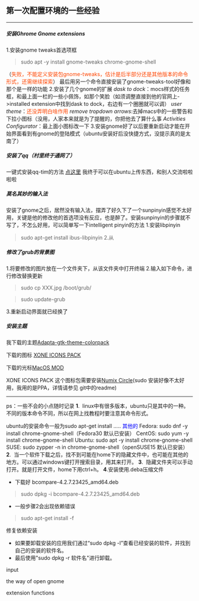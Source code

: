 ## 第一次配置环境的一些经验

* * * 
##### 安装Ghrome Gnome extensions
1.安装gnome tweaks首选项框
>sudo apt -y install gnome-tweaks chrome-gnome-shell 

（<font color=ff4500>失败，不能定义安装包gnome-tweaks，估计是后半部分还是其他版本的命令形式，还需继续探索</font>）
最后用另一个命令直接安装了gnome-tweaks-tool好像和那个是一样的功能
2.安装了几个gnome的扩展
 *dask to dock*：mocs样式的任务框，和最上面一栏的一些小佩饰，如那个笑脸（如须调整直接到他的官网上->installed extension中找到dask to dock，右边有一个圈圈就可以调）
 *user theme*：<font color=ff4500>还没弄明白啥作用</font>
 *remove tropdown arrows*:去掉macs中的一些警告和下拉小图标（没用，人家本来就是为了提醒的，你把他去了算什么事
 *Activities Configurator*：最上面小图标改一下
 3.安装gnome好了以后要重新启动才能在开始界面看到有gnome的登陆模式（ubuntu安装好后没快捷方式，没提示真的是太南了）
##### 安装了qq（村里终于通网了）

一键式安装qq-tim的方法
[点这里](https://blog.csdn.net/mythinker2/article/details/88412244)
我终于可以在ubuntu上传东西，和别人交流啦啦啦啦
##### 莫名其妙的输入法

安装了gnome之后，居然没有输入法，摆弄了好久下了一个sunpinyin感觉不太好用，关键是他的修改他的首选项没有反应，也是醉了。安装sunpinyin的步骤就不写了，不怎么好用，可以简单写一下intelligent pinyin的方法
1.安装libpinyin
>sudo apt-get install  ibus-libpinyin
2.从

##### 修改了grub的背景图
1.将要修改的图片放在一个文件夹下，从该文件夹中打开终端
2.输入如下命令，进行修改替换更新
>sudo cp XXX.jpg /boot/grub/


>sudo update-grub


3.重新启动界面就已经换了
##### 安装主题
我下载的主题[Adapta-gtk-theme-colorpack](https://www.gnome-look.org/p/1190851/)

下载的图标 [XONE ICONS PACK](https://www.pling.com/p/1218021/)

下载的光标[MacOS MOD](https://www.gnome-look.org/p/1241071/)

XONE ICONS PACK 这个图标包需要安装[Numix Circle](https://github.com/numixproject/numix-icon-theme-circle)(sudo
安装好像不太好用，我用的是PPA，详情请参见 git中的readme)
***
ps：一些不会的小点随时记录
**1**.&nbsp; linux中有很多版本，ubuntu只是其中的一种。不同的版本命令不同，所以在网上找教程时要注意其命令形式。


ubuntu的安装命令一般为sudo apt-get install .....
<font color = 0000ff>其他的</font>
Fedora: sudo dnf -y install chrome-gnome-shell（Fedora30 默认已安装）
CentOS: sudo yum -y install chrome-gnome-shell
Ubuntu: sudo apt -y install chrome-gnome-shell
SUSE: sudo zypper -n in chrome-gnome-shell（openSUSE15 默认已安装）
**2**.&nbsp; 当一个软件下载之后，找不到可能在home下的隐藏文件中，也可能在其他的地方。可以通过windows键打开搜索目录，用其来打开。
**3**.&nbsp; 隐藏文件夹可以手动打开。就是打开文件，home下用ctrl+h。
**4**.安装使用.deba压缩文件
* 下载好 bcompare-4.2.7.23425_amd64.deb
 >sudo dpkg -i bcompare-4.2.7.23425_amd64.deb

* 一般步骤2会出现依赖错误

>sudo apt-get install -f


修复依赖安装

* 如果要卸载安装的应用我们通过“sudo dpkg -l”查看已经安装的软件，并找到自己的安装的软件名。
* 最后使用"sudo dpkg -r 软件名"进行卸载。

input

the way of open gnome

extension functions



